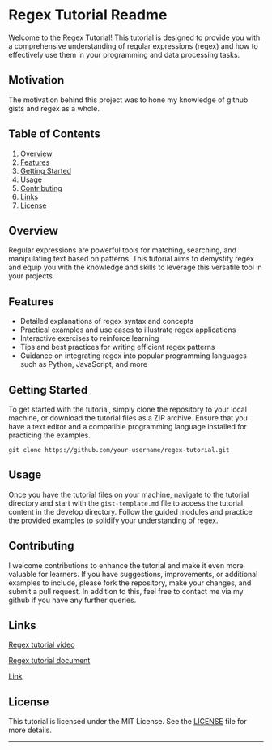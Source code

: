 # Regex Tutorial Readme

Welcome to the Regex Tutorial! This tutorial is designed to provide you with a comprehensive understanding of regular expressions (regex) and how to effectively use them in your programming and data processing tasks.

## Motivation

The motivation behind this project was to hone my knowledge of github gists and regex as a whole.

## Table of Contents
1. [Overview](#overview)
2. [Features](#features)
3. [Getting Started](#getting-started)
4. [Usage](#usage)
5. [Contributing](#contributing)
6. [Links](#links)
7. [License](#license)

## Overview
Regular expressions are powerful tools for matching, searching, and manipulating text based on patterns. This tutorial aims to demystify regex and equip you with the knowledge and skills to leverage this versatile tool in your projects.

## Features
- Detailed explanations of regex syntax and concepts
- Practical examples and use cases to illustrate regex applications
- Interactive exercises to reinforce learning
- Tips and best practices for writing efficient regex patterns
- Guidance on integrating regex into popular programming languages such as Python, JavaScript, and more

## Getting Started
To get started with the tutorial, simply clone the repository to your local machine, or download the tutorial files as a ZIP archive. Ensure that you have a text editor and a compatible programming language installed for practicing the examples.

```
git clone https://github.com/your-username/regex-tutorial.git
```

## Usage
Once you have the tutorial files on your machine, navigate to the tutorial directory and start with the `gist-template.md` file to access the tutorial content in the develop directory. Follow the guided modules and practice the provided examples to solidify your understanding of regex.

## Contributing
I welcome contributions to enhance the tutorial and make it even more valuable for learners. If you have suggestions, improvements, or additional examples to include, please fork the repository, make your changes, and submit a pull request. In addition to this, feel free to contact me via my github if you have any further queries.

## Links

[Regex tutorial video](https://www.youtube.com/watch?v=7DG3kCDx53c)

[Regex tutorial document](https://coding-boot-camp.github.io/full-stack/computer-science/regex-tutorial)

[Link](https://gist.github.com/JamieThompson101/d33e617548e4f88c58ef58d47c358d58)

## License
This tutorial is licensed under the MIT License. See the [LICENSE](LICENSE) file for more details.

---
